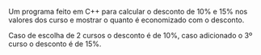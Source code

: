 Um programa feito em C++ para calcular o desconto de 10% e 15% nos valores dos curso e mostrar o quanto é economizado com o desconto.

Caso de escolha de 2 cursos o desconto é de 10%, caso adicionado o 3º curso o desconto é de 15%.
